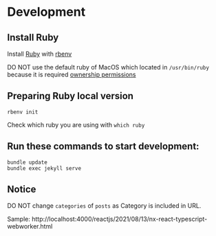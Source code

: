 # Development

## Install Ruby

Install [Ruby](https://www.ruby-lang.org/en/) with [rbenv](https://github.com/rbenv/rbenv)

DO NOT use the default ruby of MacOS which located in `/usr/bin/ruby` because it is required [ownership permissions](https://gist.github.com/KetchCyork/ab896f1c8e3e845b8d17d3aef169b871)

## Preparing Ruby local version
```
rbenv init
```

Check which ruby you are using with `which ruby`
## Run these commands to start development:

```
bundle update
bundle exec jekyll serve
```

## Notice

DO NOT change `categories` of `posts` as Category is included in URL.

Sample: http://localhost:4000/reactjs/2021/08/13/nx-react-typescript-webworker.html
